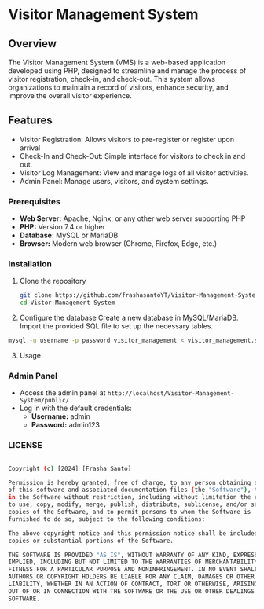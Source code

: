 # Visitor Management System
## Overview
The Visitor Management System (VMS) is a web-based application developed using PHP, designed to streamline and manage the process of visitor registration, check-in, and check-out. This system allows organizations to maintain a record of visitors, enhance security, and improve the overall visitor experience.

## Features
<ul>
<li>Visitor Registration: Allows visitors to pre-register or register upon arrival</li>
<li>Check-In and Check-Out: Simple interface for visitors to check in and out.</li>
<li>Visitor Log Management: View and manage logs of all visitor activities.</li>

<li>Admin Panel: Manage users, visitors, and system settings.</li>
 </ul>
 
### Prerequisites
- **Web Server:** Apache, Nginx, or any other web server supporting PHP
- **PHP:** Version 7.4 or higher
- **Database:** MySQL or MariaDB
- **Browser:** Modern web browser (Chrome, Firefox, Edge, etc.)

### Installation 
1. Clone the repository
   ```sh
   git clone https://github.com/frashasantoYT/Visitor-Management-System.git
   cd Vistor-Management-System

   ```
2. Configure the database 
Create a new database in MySQL/MariaDB.
Import the provided SQL file to set up the necessary tables.

```sh
mysql -u username -p password visitor_management < visitor_management.sql

```
3. Usage
### Admin Panel

- Access the admin panel at `http://localhost/Visitor-Management-System/public/`
- Log in with the default credentials:
  - **Username:** admin
  - **Password:** admin123

### LICENSE 
```sh

Copyright (c) [2024] [Frasha Santo]

Permission is hereby granted, free of charge, to any person obtaining a copy
of this software and associated documentation files (the "Software"), to deal
in the Software without restriction, including without limitation the rights
to use, copy, modify, merge, publish, distribute, sublicense, and/or sell
copies of the Software, and to permit persons to whom the Software is
furnished to do so, subject to the following conditions:

The above copyright notice and this permission notice shall be included in all
copies or substantial portions of the Software.

THE SOFTWARE IS PROVIDED "AS IS", WITHOUT WARRANTY OF ANY KIND, EXPRESS OR
IMPLIED, INCLUDING BUT NOT LIMITED TO THE WARRANTIES OF MERCHANTABILITY,
FITNESS FOR A PARTICULAR PURPOSE AND NONINFRINGEMENT. IN NO EVENT SHALL THE
AUTHORS OR COPYRIGHT HOLDERS BE LIABLE FOR ANY CLAIM, DAMAGES OR OTHER
LIABILITY, WHETHER IN AN ACTION OF CONTRACT, TORT OR OTHERWISE, ARISING FROM,
OUT OF OR IN CONNECTION WITH THE SOFTWARE OR THE USE OR OTHER DEALINGS IN THE
SOFTWARE.

```

